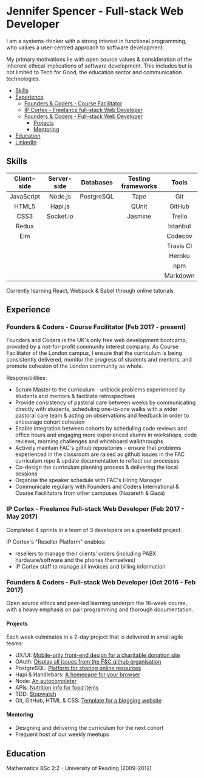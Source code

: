 # Jennifer Spencer - Full-stack Web Developer
I am a systems-thinker with a strong interest in functional programming, who values a user-centred approach to software development.

My primary motivations lie with open source values & consideration of the inherent ethical implications of software development. This includes but is not limited to Tech for Good, the education sector and communication technologies.

- [Skills](#skills)
- [Experience](#experience)
  - [Founders & Coders - Course Facilitator](#founders--coders---course-facilitator-feb-2017---present)
  - [IP Cortex - Freelance full-stack Web Developer](#ip-cortex---freelance-full-stack-web-developer-feb-2017---may-2017)
  - [Founders & Coders - Full-stack Web Developer](#founders--coders---full-stack-web-developer-oct-2016-feb-2017)
    - [Projects](#projects)
    - [Mentoring](#mentoring)
- [Education](#education)
- [LinkedIn](https://www.linkedin.com/in/jsms90/)

## Skills

| Client-side            | Server-side        | Databases     | Testing frameworks  | Tools                     |
|:----------------------:|:------------------:|:-------------:|:-------------------:|:-------------------------:|
| JavaScript             | Node.js            | PostgreSQL    | Tape                | Git                       |
| HTML5                  | Hapi.js            |               | QUnit               | GitHub                    |
| CSS3                   | Socket.io          |               | Jasmine             | Trello                    |
| Redux                  |                    |               |                     | Istanbul                  |
| Elm                    |                    |               |                     | Codecov                   |
|                        |                    |               |                     | Travis CI                 |
|                        |                    |               |                     | Heroku                    |
|                        |                    |               |                     | npm                       |
|                        |                    |               |                     | Markdown                  |

Currently learning React, Webpack & Babel through online tutorials

## Experience
### Founders & Coders - Course Facilitator (Feb 2017 - present)
Founders and Coders is the UK's only free web development bootcamp, provided by a not-for-profit community interest company. As Course Facilitator of the London campus, I ensure that the curriculum is being consistently delivered, monitor the progress of students and mentors, and promote cohesion of the London community as whole.

Responsibilities:
- Scrum Master to the curriculum - unblock problems experienced by students and mentors & facilitate retrospectives
- Provide consistency of pastoral care between weeks by communicating directly with students, scheduling one-to-one walks with a wider pastoral care team & acting on observations and feedback in order to encourage cohort cohesion
- Enable integration between cohorts by scheduling code reviews and office hours and engaging more experienced alumni in workshops, code reviews, morning challenges and whiteboard walkthroughs
- Actively maintain FAC's github repositories - ensure that problems experienced in the classroom are raised as github issues in the FAC curriculum repo & update documentation to reflect our processes
- Co-design the curriculum planning process & delivering the local sessions
- Organise the speaker schedule with FAC's Hiring Manager
- Communicate regularly with Founders and Coders International & Course Facilitators from other campuses (Nazareth & Gaza)

### IP Cortex - Freelance Full-stack Web Developer (Feb 2017 - May 2017)
Completed 4 sprints in a team of 3 developers on a greenfield project.

IP Cortex's "Reseller Platform" enables:
- resellers to manage their clients' orders (including PABX hardware/software and the phones themselves)
- IP Cortex staff to manage all invoices and billing information

### Founders & Coders - Full-stack Web Developer (Oct 2016 - Feb 2017)
Open source ethics and peer-led learning underpin the 16-week course, with a heavy emphasis on pair programming and thorough documentation.

#### Projects
Each week culminates in a 2-day project that is delivered in small agile teams:
- UX/UI: [Mobile-only front-end design for a charitable donation site](https://fac9.github.io/future-leaders/index.html)
- OAuth: [Display all issues from the F&C github organisation](https://github.com/seals-of-approval/dish-board/yhttps://github.com/seals-of-approval/dish-board/)
- PostgreSQL: [Platform for sharing online resources](https://github.com/foundersandcoders/resource-sharing)
- Hapi & Handlebars: [A homepage for your browser](https://github.com/fac-u/take-me-away)
- Node: [An autocompleter](https://github.com/fac-u/autocompleter/)
- APIs: [Nutrition info for food items](https://github.com/Cool-Computer-Club/nutrition-advice)
- TDD: [Stopwatch](https://github.com/Cool-Computer-Club/stop-watch-2)
- Git, GitHub, HTML & CSS: [Template for a blogging website](https://github.com/Cool-Computer-Club/blog)

#### Mentoring
- Designing and delivering the curriculum for the next cohort
- Frequent host of our weekly meetups

## Education
Mathematics BSc 2:2 - University of Reading (2009-2012)
